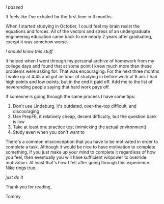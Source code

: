 _I passed_

It feels like I've exhaled for the first time in 3 months. 

When I started studying in October, I could feel my brain resist the equations and forces. All of the vectors and stress of an undergraduate engineering education came back to me nearly 2 years after graduating, except it was somehow worse.

_I should know this stuff._

It helped when I went through my personal archive of homework from my college days and found that at some point I knew much more than these problems were asking for. That was encouraging. For the next three months I woke up at 4:45 and got an hour of studying in before work at 8 am. I had high points and low points, but in the end it paid off. Add me to the list of neverending people saying that hard work pays off. 

If someone is going through the same process I have some tips:

1. Don't use Lindeburg, it's outdated, over-the-top difficult, and discouraging
2. Use PrepFE, it relatively cheap, decent difficulty, but the question bank is low
3. Take at least one practice test (mimicking the actual environment)
4. Study even when you don't want to

There's a common misconception that you have to be motivated in order to complete a task. Although it would be nice to have motivation to complete something, if you just make up your mind to complete it regardless of how you feel, then eventually you will have sufficient willpower to override motivation. At least that's how I felt after going through this experience. Nike rings true.

_just do it_

Thank you for reading,

Tommy 
